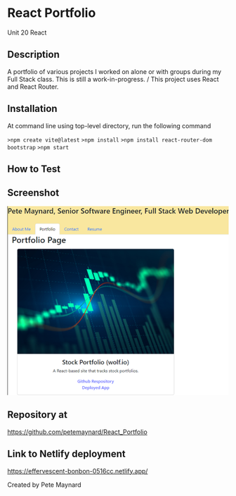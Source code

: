 # React Portfolio
Unit 20 React

## Description

A portfolio of various projects I worked on alone or with groups during my Full Stack class.  This is still a work-in-progress.  /
This project uses React and React Router.

## Installation

At command line using top-level directory, run the following command

`>npm create vite@latest`
`>npm install`
`>npm install react-router-dom bootstrap`
`>npm start`

## How to Test



## Screenshot
![Demonstration of the finished Unit 20 Homework being used in the browser and then installed.](./screenshot.png)


## Repository at 
https://github.com/petemaynard/React_Portfolio

## Link to Netlify deployment
https://effervescent-bonbon-0516cc.netlify.app/


Created by Pete Maynard

